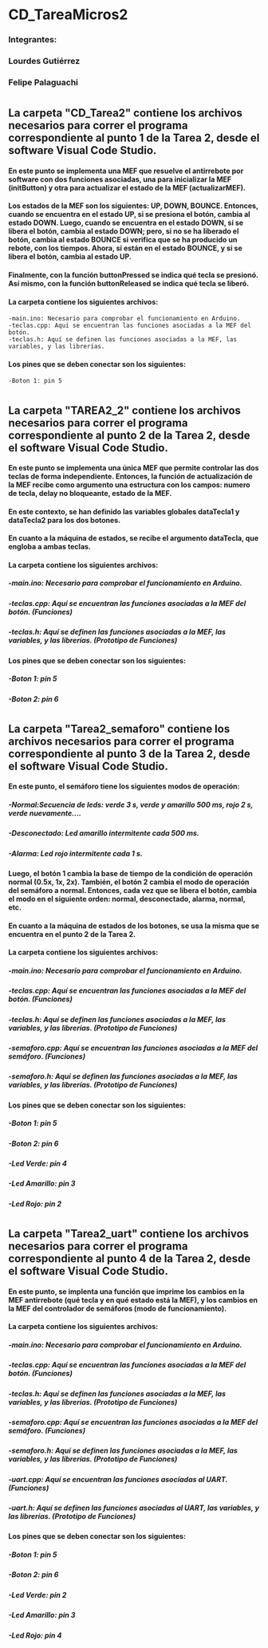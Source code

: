 # CD_TareaMicros2
### Integrantes:
### Lourdes Gutiérrez
### Felipe Palaguachi
### 
###
###
###
###
#
## La carpeta "CD_Tarea2" contiene los archivos necesarios para correr el programa correspondiente al punto 1 de la Tarea 2, desde el software Visual Code Studio. 
#### En este punto se implementa una MEF que resuelve el antirrebote por software con dos funciones asociadas, una para inicializar la MEF (initButton) y otra para actualizar el estado de la MEF (actualizarMEF).
#### Los estados de la MEF son los siguientes: UP, DOWN, BOUNCE. Entonces, cuando se encuentra en el estado UP, si se presiona el botón, cambia al estado DOWN. Luego, cuando se encuentra en el estado DOWN, si se libera el botón, cambia al estado DOWN; pero, si no se ha liberado el botón, cambia al estado BOUNCE si verifica que se ha producido un rebote, con los tiempos. Ahora, si están en el estado BOUNCE, y si se libera el botón, cambia al estado UP.
#### Finalmente, con la función buttonPressed se indica qué tecla se presionó. Así mismo, con la función buttonReleased se indica qué tecla se liberó. 
#### La carpeta contiene los siguientes archivos:
    -main.ino: Necesario para comprobar el funcionamiento en Arduino.
    -teclas.cpp: Aquí se encuentran las funciones asociadas a la MEF del botón.
    -teclas.h: Aquí se definen las funciones asociadas a la MEF, las variables, y las librerías.
#### Los pines que se deben conectar son los siguientes:
    -Boton 1: pin 5
####
#
###
###
###
###
#
## La carpeta "TAREA2_2" contiene los archivos necesarios para correr el programa correspondiente al punto 2 de la Tarea 2, desde el software Visual Code Studio.
#### En este punto se implementa una única MEF que permite controlar las dos teclas de forma independiente. Entonces, la función de actualización de la MEF recibe como argumento una estructura con los campos: numero de tecla, delay no bloqueante, estado de la MEF.
#### En este contexto, se han definido las variables globales dataTecla1 y dataTecla2 para los dos botones.
#### En cuanto a la máquina de estados, se recibe el argumento dataTecla, que engloba a ambas teclas.
#### La carpeta contiene los siguientes archivos:
##### -main.ino: Necesario para comprobar el funcionamiento en Arduino.
##### -teclas.cpp: Aquí se encuentran las funciones asociadas a la MEF del botón. (Funciones)
##### -teclas.h: Aquí se definen las funciones asociadas a la MEF, las variables, y las librerías. (Prototipo de Funciones)
#### Los pines que se deben conectar son los siguientes:
##### -Boton 1: pin 5
##### -Boton 2: pin 6
#
###
###
###
###
#
## La carpeta "Tarea2_semaforo" contiene los archivos necesarios para correr el programa correspondiente al punto 3 de la Tarea 2, desde el software Visual Code Studio.
#### En este punto, el semáforo tiene los siguientes modos de operación: 
##### -Normal:Secuencia de leds: verde 3 s, verde y amarillo 500 ms, rojo 2 s, verde nuevamente....
##### -Desconectado: Led amarillo intermitente cada 500 ms.
##### -Alarma: Led rojo intermitente cada 1 s.
#### Luego, el botón 1 cambia la base de tiempo de la condición de operación normal (0.5x, 1x, 2x). También, el botón 2 cambia el modo de operación del semáforo a normal. Entonces, cada vez que se libera el botón, cambia el modo en el siguiente orden: normal, desconectado, alarma, normal, etc.
#### En cuanto a la máquina de estados de los botones, se usa la misma que se encuentra en el punto 2 de la Tarea 2.
#### La carpeta contiene los siguientes archivos:
##### -main.ino: Necesario para comprobar el funcionamiento en Arduino.
##### -teclas.cpp: Aquí se encuentran las funciones asociadas a la MEF del botón. (Funciones)
##### -teclas.h: Aquí se definen las funciones asociadas a la MEF, las variables, y las librerías. (Prototipo de Funciones)
##### -semaforo.cpp: Aquí se encuentran las funciones asociadas a la MEF del semáforo. (Funciones)
##### -semaforo.h: Aquí se definen las funciones asociadas a la MEF, las variables, y las librerías. (Prototipo de Funciones)
#### Los pines que se deben conectar son los siguientes:
##### -Boton 1: pin 5
##### -Boton 2: pin 6
##### -Led Verde: pin 4
##### -Led Amarillo: pin 3
##### -Led Rojo: pin 2
#
###
###
###
###
#
## La carpeta "Tarea2_uart" contiene los archivos necesarios para correr el programa correspondiente al punto 4 de la Tarea 2, desde el software Visual Code Studio.
#### En este punto, se implenta una función que imprime los cambios en la MEF antirrebote (qué tecla y en qué estado está la MEF), y los cambios en la MEF del controlador de semáforos (modo de funcionamiento). 
#### La carpeta contiene los siguientes archivos:
##### -main.ino: Necesario para comprobar el funcionamiento en Arduino.
##### -teclas.cpp: Aquí se encuentran las funciones asociadas a la MEF del botón. (Funciones)
##### -teclas.h: Aquí se definen las funciones asociadas a la MEF, las variables, y las librerías. (Prototipo de Funciones)
##### -semaforo.cpp: Aquí se encuentran las funciones asociadas a la MEF del semáforo. (Funciones)
##### -semaforo.h: Aquí se definen las funciones asociadas a la MEF, las variables, y las librerías. (Prototipo de Funciones)
##### -uart.cpp: Aquí se encuentran las funciones asociadas al UART. (Funciones)
##### -uart.h: Aquí se definen las funciones asociadas al UART, las variables, y las librerías. (Prototipo de Funciones)
#### Los pines que se deben conectar son los siguientes:
##### -Boton 1: pin 5
##### -Boton 2: pin 6
##### -Led Verde: pin 2
##### -Led Amarillo: pin 3
##### -Led Rojo: pin 4
#
